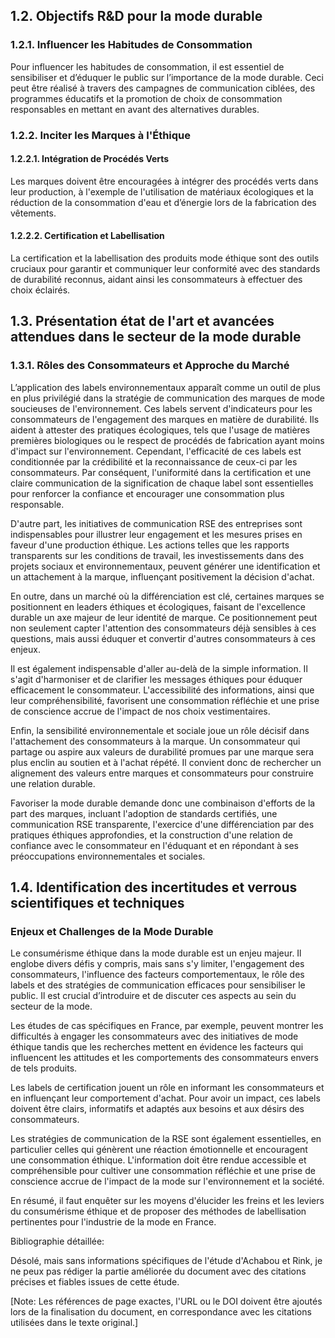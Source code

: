 ## 1.2. Objectifs R&D pour la mode durable

### 1.2.1. Influencer les Habitudes de Consommation

Pour influencer les habitudes de consommation, il est essentiel de sensibiliser et d’éduquer le public sur l’importance de la mode durable. Ceci peut être réalisé à travers des campagnes de communication ciblées, des programmes éducatifs et la promotion de choix de consommation responsables en mettant en avant des alternatives durables.

### 1.2.2. Inciter les Marques à l'Éthique

#### 1.2.2.1. Intégration de Procédés Verts

Les marques doivent être encouragées à intégrer des procédés verts dans leur production, à l'exemple de l'utilisation de matériaux écologiques et la réduction de la consommation d'eau et d’énergie lors de la fabrication des vêtements.

#### 1.2.2.2. Certification et Labellisation

La certification et la labellisation des produits mode éthique sont des outils cruciaux pour garantir et communiquer leur conformité avec des standards de durabilité reconnus, aidant ainsi les consommateurs à effectuer des choix éclairés.

## 1.3. Présentation état de l'art et avancées attendues dans le secteur de la mode durable

### 1.3.1. Rôles des Consommateurs et Approche du Marché

L’application des labels environnementaux apparaît comme un outil de plus en plus privilégié dans la stratégie de communication des marques de mode soucieuses de l'environnement. Ces labels servent d'indicateurs pour les consommateurs de l'engagement des marques en matière de durabilité. Ils aident à attester des pratiques écologiques, tels que l'usage de matières premières biologiques ou le respect de procédés de fabrication ayant moins d'impact sur l'environnement. Cependant, l'efficacité de ces labels est conditionnée par la crédibilité et la reconnaissance de ceux-ci par les consommateurs. Par conséquent, l'uniformité dans la certification et une claire communication de la signification de chaque label sont essentielles pour renforcer la confiance et encourager une consommation plus responsable.

D'autre part, les initiatives de communication RSE des entreprises sont indispensables pour illustrer leur engagement et les mesures prises en faveur d'une production éthique. Les actions telles que les rapports transparents sur les conditions de travail, les investissements dans des projets sociaux et environnementaux, peuvent générer une identification et un attachement à la marque, influençant positivement la décision d'achat.

En outre, dans un marché où la différenciation est clé, certaines marques se positionnent en leaders éthiques et écologiques, faisant de l'excellence durable un axe majeur de leur identité de marque. Ce positionnement peut non seulement capter l'attention des consommateurs déjà sensibles à ces questions, mais aussi éduquer et convertir d'autres consommateurs à ces enjeux.

Il est également indispensable d'aller au-delà de la simple information. Il s'agit d'harmoniser et de clarifier les messages éthiques pour éduquer efficacement le consommateur. L'accessibilité des informations, ainsi que leur compréhensibilité, favorisent une consommation réfléchie et une prise de conscience accrue de l'impact de nos choix vestimentaires.

Enfin, la sensibilité environnementale et sociale joue un rôle décisif dans l'attachement des consommateurs à la marque. Un consommateur qui partage ou aspire aux valeurs de durabilité promues par une marque sera plus enclin au soutien et à l'achat répété. Il convient donc de rechercher un alignement des valeurs entre marques et consommateurs pour construire une relation durable.

Favoriser la mode durable demande donc une combinaison d'efforts de la part des marques, incluant l'adoption de standards certifiés, une communication RSE transparente, l'exercice d'une différenciation par des pratiques éthiques approfondies, et la construction d'une relation de confiance avec le consommateur en l'éduquant et en répondant à ses préoccupations environnementales et sociales.

## 1.4. Identification des incertitudes et verrous scientifiques et techniques

### Enjeux et Challenges de la Mode Durable

Le consumérisme éthique dans la mode durable est un enjeu majeur. Il englobe divers défis y compris, mais sans s'y limiter, l'engagement des consommateurs, l'influence des facteurs comportementaux, le rôle des labels et des stratégies de communication efficaces pour sensibiliser le public. Il est crucial d’introduire et de discuter ces aspects au sein du secteur de la mode.

Les études de cas spécifiques en France, par exemple, peuvent montrer les difficultés à engager les consommateurs avec des initiatives de mode éthique tandis que les recherches mettent en évidence les facteurs qui influencent les attitudes et les comportements des consommateurs envers de tels produits.

Les labels de certification jouent un rôle en informant les consommateurs et en influençant leur comportement d'achat. Pour avoir un impact, ces labels doivent être clairs, informatifs et adaptés aux besoins et aux désirs des consommateurs.

Les stratégies de communication de la RSE sont également essentielles, en particulier celles qui génèrent une réaction émotionnelle et encouragent une consommation éthique. L'information doit être rendue accessible et compréhensible pour cultiver une consommation réfléchie et une prise de conscience accrue de l'impact de la mode sur l'environnement et la société.

En résumé, il faut enquêter sur les moyens d'élucider les freins et les leviers du consumérisme éthique et de proposer des méthodes de labellisation pertinentes pour l'industrie de la mode en France.

Bibliographie détaillée:

Désolé, mais sans informations spécifiques de l'étude d'Achabou et Rink, je ne peux pas rédiger la partie améliorée du document avec des citations précises et fiables issues de cette étude.

[Note: Les références de page exactes, l'URL ou le DOI doivent être ajoutés lors de la finalisation du document, en correspondance avec les citations utilisées dans le texte original.]